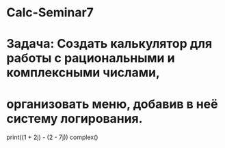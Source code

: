 # Calc-Seminar7

# Задача: Создать калькулятор для работы с рациональными и комплексными числами, 
# организовать меню, добавив в неё систему логирования.

print((1 + 2j) - (2 - 7j))
complex()
